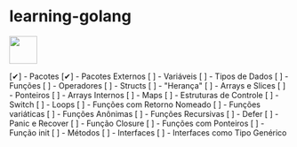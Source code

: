 # learning-golang

<img align="center" height="50" width="50" src="https://github.com/user-attachments/assets/f8702f93-e9f6-4409-83fc-49b5979cee87" />


[✔] - Pacotes
[✔] - Pacotes Externos
[ ] - Variáveis
[ ] - Tipos de Dados
[ ] - Funções
[ ] - Operadores
[ ] - Structs
[ ] - "Herança"
[ ] - Arrays e Slices
[ ] - Ponteiros
[ ] - Arrays Internos
[ ] - Maps
[ ] - Estruturas de Controle
[ ] - Switch
[ ] - Loops
[ ] - Funções com Retorno Nomeado
[ ] - Funções variáticas
[ ] - Funções Anônimas
[ ] - Funções Recursivas
[ ] - Defer
[ ] - Panic e Recover
[ ] - Função Closure
[ ] - Funções com Ponteiros
[ ] - Função init
[ ] - Métodos
[ ] - Interfaces
[ ] - Interfaces como Tipo Genérico
